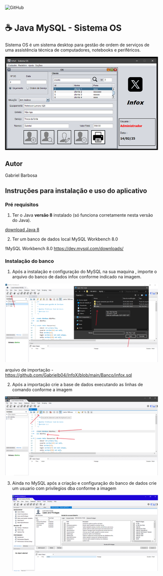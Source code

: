 ![GitHub](https://img.shields.io/github/license/professorjosedeassis/infoX)

# ☕ Java MySQL - Sistema OS
Sistema OS é um sistema desktop para gestão de ordem de serviços de uma assistência técnica de computadores, notebooks e periféricos.

![sistemaOS](https://github.com/Gabrielb04/InfoX/blob/main/assets/Captura%20de%20Tela.png)

## Autor
Gabriel Barbosa
## Instruções para instalação e uso do aplicativo
### Pré requisitos
1) Ter o Java **versão 8** instalado (só funciona corretamente nesta versão do Java). 

[download Java 8](https://www.oracle.com/br/java/technologies/javase/javase8-archive-downloads.html)

2) Ter um banco de dados local MySQL Workbench 8.0

 !MySQL Workbench 8.0 https://dev.mysql.com/downloads/

 ### Instalação do banco
1) Após a instalação e configuração do MySQL na sua maquina , importe o arquivo do banco de dados infox conforme indicado na imagem.

![Descrição da imagem](https://raw.githubusercontent.com/Gabrielb04/InfoX/main/assets/Captura%20de%20Tela%201.png)

arquivo de importação - https://github.com/Gabrielb04/InfoX/blob/main/Banco/infox.sql

2) Após a importação crie a base de dados executando as linhas de comando conforme a imagem

![Descrição da imagem](https://github.com/Gabrielb04/InfoX/blob/main/assets/Captura%20de%20Tela%202.png)

3) Ainda no MySQL após a criação e configuração do banco de dados crie um usuario com privilegios dba conforme a imagem

   ![Descrição da imagem](https://github.com/Gabrielb04/InfoX/blob/main/assets/Captura%20de%20Tela%203.png)
